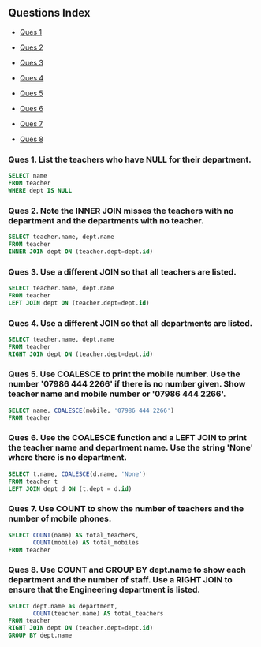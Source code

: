 ## Questions Index

* [Ques 1](#ques-1-list-the-teachers-who-have-null-for-their-department)

* [Ques 2](#ques-2-note-the-inner-join-misses-the-teachers-with-no-department-and-the-departments-with-no-teacher)

* [Ques 3](#ques-3-use-a-different-join-so-that-all-teachers-are-listed)

* [Ques 4](#ques-4-use-a-different-join-so-that-all-departments-are-listed)

* [Ques 5](#ques-5-use-coalesce-to-print-the-mobile-number-use-the-number-07986-444-2266-if-there-is-no-number-given-show-teacher-name-and-mobile-number-or-07986-444-2266)

* [Ques 6](#ques-6-use-the-coalesce-function-and-a-left-join-to-print-the-teacher-name-and-department-name-use-the-string-none-where-there-is-no-department)

* [Ques 7](#ques-7-use-count-to-show-the-number-of-teachers-and-the-number-of-mobile-phones)

* [Ques 8](#ques-8-use-count-and-group-by-deptname-to-show-each-department-and-the-number-of-staff-use-a-right-join-to-ensure-that-the-engineering-department-is-listed)


### Ques 1. List the teachers who have NULL for their department.

```sql
SELECT name
FROM teacher
WHERE dept IS NULL
```

### Ques 2. Note the INNER JOIN misses the teachers with no department and the departments with no teacher.

```sql
SELECT teacher.name, dept.name
FROM teacher
INNER JOIN dept ON (teacher.dept=dept.id)
```

### Ques 3. Use a different JOIN so that all teachers are listed.

```sql
SELECT teacher.name, dept.name
FROM teacher
LEFT JOIN dept ON (teacher.dept=dept.id)
```

### Ques 4. Use a different JOIN so that all departments are listed.

```sql
SELECT teacher.name, dept.name
FROM teacher
RIGHT JOIN dept ON (teacher.dept=dept.id)
```

### Ques 5. Use COALESCE to print the mobile number. Use the number '07986 444 2266' if there is no number given. Show teacher name and mobile number or '07986 444 2266'.

```sql
SELECT name, COALESCE(mobile, '07986 444 2266')
FROM teacher
```

### Ques 6. Use the COALESCE function and a LEFT JOIN to print the teacher name and department name. Use the string 'None' where there is no department.

```sql
SELECT t.name, COALESCE(d.name, 'None')
FROM teacher t
LEFT JOIN dept d ON (t.dept = d.id)
```

### Ques 7. Use COUNT to show the number of teachers and the number of mobile phones.

```sql
SELECT COUNT(name) AS total_teachers,
       COUNT(mobile) AS total_mobiles
FROM teacher
```

### Ques 8. Use COUNT and GROUP BY dept.name to show each department and the number of staff. Use a RIGHT JOIN to ensure that the Engineering department is listed.

```sql
SELECT dept.name as department,
       COUNT(teacher.name) AS total_teachers
FROM teacher
RIGHT JOIN dept ON (teacher.dept=dept.id)
GROUP BY dept.name
```
